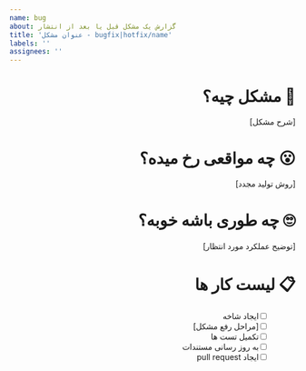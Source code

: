```yaml
---
name: bug
about: گزارش یک مشکل قبل یا بعد از انتشار
title: 'عنوان مشکل - bugfix|hotfix/name'
labels: ''
assignees: ''
---
```


<div dir="rtl">

# &rlm;🤨 مشکل چیه؟

[شرح مشکل]

# &rlm;😮 چه مواقعی رخ میده؟

[روش تولید مجدد]

# &rlm;🙄 چه طوری باشه خوبه؟

[توضیح عملکرد مورد انتظار]

# &rlm;📋 لیست کار ها

- [ ] &emsp;&ensp; ایجاد شاخه
- [ ] &emsp;&ensp; [مراحل رفع مشکل]
- [ ] &emsp;&ensp; تکمیل تست ها
- [ ] &emsp;&ensp; به روز رسانی مستندات
- [ ] &emsp;&ensp; ایجاد pull request

</div>
